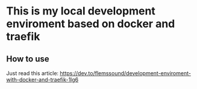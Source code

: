 # This is my local development enviroment based on docker and traefik
## How to use
 Just read this article:
https://dev.to/flemssound/development-enviroment-with-docker-and-traefik-1lg6
